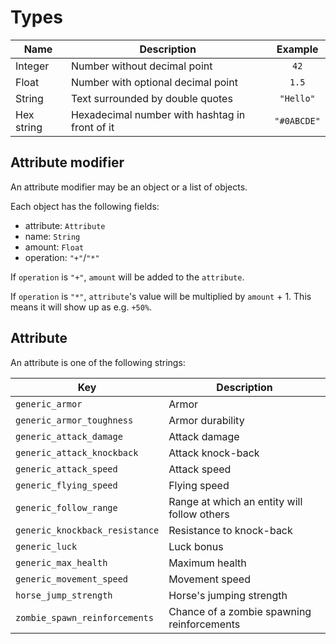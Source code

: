 # Types

| Name       | Description                                    |   Example   |
|------------|------------------------------------------------|:-----------:|
| Integer    | Number without decimal point                   |    `42`     |
| Float      | Number with optional decimal point             |    `1.5`    |
| String     | Text surrounded by double quotes               |  `"Hello"`  |
| Hex string | Hexadecimal number with hashtag in front of it | `"#0ABCDE"` |

## Attribute modifier

An attribute modifier may be an object or a list of objects.

Each object has the following fields:

* attribute: `Attribute`
* name: `String`
* amount: `Float`
* operation: `"+"`/`"*"`

If `operation` is `"+"`, `amount` will be added to the `attribute`.

If `operation` is `"*"`, `attribute`'s value will be multiplied by `amount` + 1.
This means it will show up as e.g. `+50%`.

## Attribute

An attribute is one of the following strings:

| Key                            | Description                                 |
|--------------------------------|---------------------------------------------|
| `generic_armor`                | Armor                                       |
| `generic_armor_toughness`      | Armor durability                            |
| `generic_attack_damage`        | Attack damage                               |
| `generic_attack_knockback`     | Attack knock-back                           |
| `generic_attack_speed`         | Attack speed                                |
| `generic_flying_speed`         | Flying speed                                |
| `generic_follow_range`         | Range at which an entity will follow others |
| `generic_knockback_resistance` | Resistance to knock-back                    |
| `generic_luck`                 | Luck bonus                                  |
| `generic_max_health`           | Maximum health                              |
| `generic_movement_speed`       | Movement speed                              |
| `horse_jump_strength`          | Horse's jumping strength                    |
| `zombie_spawn_reinforcements`  | Chance of a zombie spawning reinforcements  |
